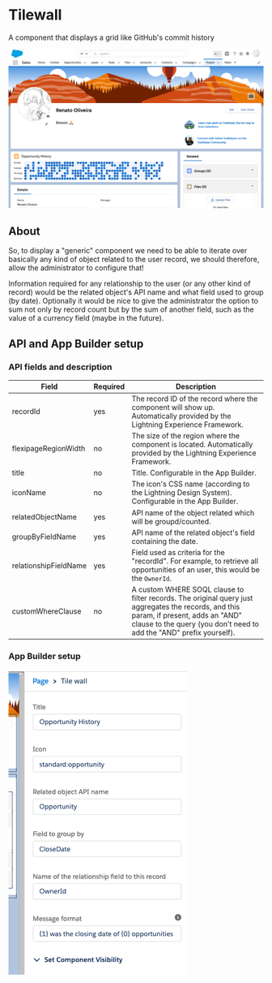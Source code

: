 # Tilewall

A component that displays a grid like GitHub's commit history

![](images/print.png)

## About

So, to display a "generic" component we need to be able to iterate over basically any kind of object related to the user record, we should therefore, allow the administrator to configure that!

Information required for any relationship to the user (or any other kind of record) would be the related object's API name and what field used to group (by date). Optionally it would be nice to give the administrator the option to sum not only by record count but by the sum of another field, such as the value of a currency field (maybe in the future).

## API and App Builder setup

### API fields and description

|Field|Required|Description|
|---|---|---|
|recordId|yes|The record ID of the record where the component will show up. Automatically provided by the Lightning Experience Framework.|
|flexipageRegionWidth|no|The size of the region where the component is located. Automatically provided by the Lightning Experience Framework.|
|title|no|Title. Configurable in the App Builder.|
|iconName|no|The icon's CSS name (according to the Lightning Design System). Configurable in the App Builder.|
|relatedObjectName|yes|API name of the object related which will be groupd/counted.|
|groupByFieldName|yes|API name of the related object's field containing the date.|
|relationshipFieldName|yes|Field used as criteria for the "recordId". For example, to retrieve all opportunities of an user, this would be the `OwnerId`.|
|customWhereClause|no|A custom WHERE SOQL clause to filter records. The original query just aggregates the records, and this param, if present, adds an "AND" clause to the query (you don't need to add the "AND" prefix yourself).|

### App Builder setup

![](images/menu.png)